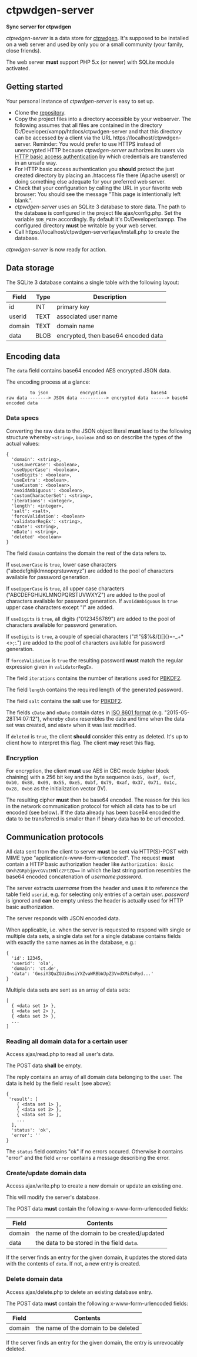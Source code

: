 # ctpwdgen-server

**Sync server for ctpwdgen**

_ctpwdgen-server_ is a data store for [ctpwdgen](https://github.com/ola-ct/ctpwdgen). It's supposed to be installed on a web server and used by only you or a small community (your family, close friends).

The web server **must** support PHP 5.x (or newer) with SQLite module activated.

## Getting started

Your personal instance of _ctpwdgen-server_ is easy to set up.

 * Clone the [repository](https://github.com/ola-ct/ctpwdgen-server).
 * Copy the project files into a directory accessible by your webserver. The following assumes that all files are contained in the directory D:/Developer/xampp/htdocs/ctpwdgen-server and that this directory can be accessed by a client via the URL https://localhost/ctpwdgen-server. Reminder: You would prefer to use HTTPS instead of unencrypted HTTP because _ctpwdgen-server_ authorizes its users via [HTTP basic access authentication](http://en.wikipedia.org/wiki/Basic_access_authentication) by which credentials are transferred in an unsafe way.
 * For HTTP basic access authentication you **should** protect the just created directory by placing an .htaccess file there (Apache users!) or doing something else adequate for your preferred web server.
 * Check that your configuration by calling the URL in your favorite web browser: You should see the message "This page is intentionally left blank.".
 * _ctpwdgen-server_ uses an SQLite 3 database to store data. The path to the database is configured in the project file ajax/config.php. Set the variable `$DB_PATH` accordingly. By default it's D:/Developer/xampp. The configured directory **must** be writable by your web server.
 * Call https://localhost/ctpwdgen-server/ajax/install.php to create the database.

_ctpwdgen-server_ is now ready for action.

## Data storage

The SQLite 3 database contains a single table with the following layout:

Field   | Type | Description
------- | ---- | -----------
id      | INT  | primary key
userid  | TEXT | associated user name
domain  | TEXT | domain name
data    | BLOB | encrypted, then base64 encoded data

## Encoding data

The `data` field contains base64 encoded AES encrypted JSON data.

The encoding process at a glance:

```
         to json            encryption                 base64 
raw data -------> JSON data ----------> encrypted data ------> base64 encoded data
```

### Data specs

Converting the raw data to the JSON object literal **must** lead to the following structure whereby `<string>`, `boolean` and so on describe the types of the actual values:

```
{
  'domain': <string>,
  'useLowerCase': <boolean>,
  'useUpperCase': <boolean>,
  'useDigits': <boolean>,
  'useExtra': <boolean>,
  'useCustom': <boolean>,
  'avoidAmbiguous': <boolean>,
  'customCharacterSet': <string>,
  'iterations': <integer>,
  'length': <integer>,
  'salt': <salt>,
  'forceValidation': <boolean>
  'validatorRegEx': <string>,
  'cDate': <string>,
  'mDate': <string>,
  'deleted' <boolean>
}
```

The field `domain` contains the domain the rest of the data refers to.

If `useLowerCase` is `true`, lower case characters ("abcdefghijklmnopqrstuvwxyz") are added to the pool of characters available for password generation.

If `useUpperCase` is `true`, all upper case characters ("ABCDEFGHIJKLMNOPQRSTUVWXYZ") are added to the pool of characters available for password generation. If `avoidAmbiguous` is `true` upper case characters except "I" are added.

If `useDigits` is `true`, all digits ("0123456789") are added to the pool of characters available for password generation.

If `useDigits` is `true`, a couple of special characters ("#!\"§$%&/()[]{}=-_+*<>;:.") are added to the pool of characters available for password generation.

If `forceValidation` is `true` the resulting password **must** match the regular expression given in `validatorRegEx`.

The field `iterations` contains the number of iterations used for [PBKDF2](http://en.wikipedia.org/wiki/PBKDF2).

The field `length` contains the required length of the generated password.

The field `salt` contains the salt use for [PBKDF2](http://en.wikipedia.org/wiki/PBKDF2).

The fields `cDate` and `mDate` contain dates in [ISO 8601 format](http://en.wikipedia.org/wiki/ISO_8601) (e.g. "2015-05-28T14:07:12"), whereby `cDate` resembles the date and time when the data set was created, and `mDate` when it was last modified.

If `deleted` is `true`, the client **should** consider this entry as deleted. It's up to client how to interpret this flag. The client **may** reset this flag.

### Encryption

For encryption, the client **must** use AES in CBC mode (cipher block chaining) with a 256 bit key and the byte sequence `0xb5, 0x4f, 0xcf, 0xb0, 0x88, 0x09, 0x55, 0xe5, 0xbf, 0x79, 0xaf, 0x37, 0x71, 0x1c, 0x28, 0xb6` as the initialization vector (IV).

The resulting cipher **must** then be base64 encoded. The reason for this lies in the network communication protocol for which all data has to be url encoded (see below). If the data already has been base64 encoded the data to be transferred is smaller than if binary data has to be url encoded.

## Communication protocols

All data sent from the client to server **must** be sent via HTTP(S)-POST with MIME type "application/x-www-form-urlencoded". The request **must** contain a HTTP basic authorization header like `Authorization: Basic QWxhZGRpbjpvcGVuIHNlc2FtZQ==` in which the last string portion resembles the base64 encoded concatenation of _username_:_password_.

The server extracts _username_ from the header and uses it to reference the table field `userid`, e.g. for selecting only entries of a certain user. _password_ is ignored and **can** be empty unless the header is actually used for HTTP basic authorization.

The server responds with JSON encoded data. 

When applicable, i.e. when the server is requested to respond with single or multiple data sets, a single data set for a single database contains fields with exactly the same names as in the database, e.g.:

```
{
  'id': 12345,
  'userid': 'ola',
  'domain': 'ct.de',
  'data': 'GnsiY3QuZGUiOnsiYXZvaWRBbWJpZ3VvdXMiOnRyd...'
}
```

Multiple data sets are sent as an array of data sets:

```
[
  { <data set 1> },
  { <data set 2> },
  { <data set 3> },
  ...
]
```

### Reading all domain data for a certain user

Access ajax/read.php to read all user's data.

The POST data **shall** be empty.

The reply contains an array of all domain data belonging to the user. The data is held by the field `result` (see above):

```
{
 'result': [
    { <data set 1> },
    { <data set 2> },
    { <data set 3> },
    ...
  ],
  'status': 'ok',
  'error': ''
}
```

The `status` field contains "ok" if no errors occured. Otherwise it contains "error" and the field `error` contains a message describing the error.

### Create/update domain data

Access ajax/write.php to create a new domain or update an existing one.

This will modify the server's database.

The POST data **must** contain the following x-www-form-urlencoded fields:

Field  | Contents
------ | --------------------------------------------
domain | the name of the domain to be created/updated
data   | the data to be stored in the field `data`.

If the server finds an entry for the given domain, it updates the stored data with the contents of `data`. If not, a new entry is created.

### Delete domain data

Access ajax/delete.php to delete an existing database entry.

The POST data **must** contain the following x-www-form-urlencoded fields:

Field  | Contents
------ | --------------------------------------------
domain | the name of the domain to be deleted

If the server finds an entry for the given domain, the entry is unrevocably deleted.
